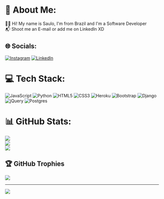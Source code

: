 # 💫 About Me:
👨‍💻 Hi! My name is Saulo, I'm from Brazil and I'm a Software Developer<br>📬 Shoot me an E-mail or add me on LinkedIn XD


## 🌐 Socials:
[![Instagram](https://img.shields.io/badge/Instagram-%23E4405F.svg?logo=Instagram&logoColor=white)](https://instagram.com/@ssaullo.filho) [![LinkedIn](https://img.shields.io/badge/LinkedIn-%230077B5.svg?logo=linkedin&logoColor=white)](https://linkedin.com/in/saulo-santana21) 

# 💻 Tech Stack:
![JavaScript](https://img.shields.io/badge/javascript-%23323330.svg?style=plastic&logo=javascript&logoColor=%23F7DF1E) ![Python](https://img.shields.io/badge/python-3670A0?style=plastic&logo=python&logoColor=ffdd54) ![HTML5](https://img.shields.io/badge/html5-%23E34F26.svg?style=plastic&logo=html5&logoColor=white) ![CSS3](https://img.shields.io/badge/css3-%231572B6.svg?style=plastic&logo=css3&logoColor=white) ![Heroku](https://img.shields.io/badge/heroku-%23430098.svg?style=plastic&logo=heroku&logoColor=white) ![Bootstrap](https://img.shields.io/badge/bootstrap-%23563D7C.svg?style=plastic&logo=bootstrap&logoColor=white) ![Django](https://img.shields.io/badge/django-%23092E20.svg?style=plastic&logo=django&logoColor=white) ![jQuery](https://img.shields.io/badge/jquery-%230769AD.svg?style=plastic&logo=jquery&logoColor=white) ![Postgres](https://img.shields.io/badge/postgres-%23316192.svg?style=plastic&logo=postgresql&logoColor=white)
# 📊 GitHub Stats:
![](https://github-readme-stats.vercel.app/api?username=Sauleras&theme=dark&hide_border=false&include_all_commits=false&count_private=false)<br/>
![](https://github-readme-streak-stats.herokuapp.com/?user=Sauleras&theme=dark&hide_border=false)<br/>
![](https://github-readme-stats.vercel.app/api/top-langs/?username=Sauleras&theme=dark&hide_border=false&include_all_commits=false&count_private=false&layout=compact)

## 🏆 GitHub Trophies
![](https://github-profile-trophy.vercel.app/?username=Sauleras&theme=radical&no-frame=false&no-bg=true&margin-w=4)

---
[![](https://visitcount.itsvg.in/api?id=Sauleras&icon=0&color=0)](https://visitcount.itsvg.in)
